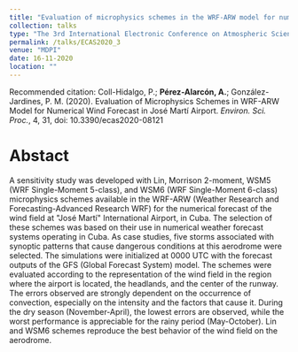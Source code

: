 ```yaml
---
title: "Evaluation of microphysics schemes in the WRF-ARW model for numerical wind forecast in José Martí International Airport."
collection: talks
type: "The 3rd International Electronic Conference on Atmospheric Sciences "
permalink: /talks/ECAS2020_3
venue: "MDPI"
date: 16-11-2020
location: ""
---
```


Recommended citation: Coll-Hidalgo, P.; <b>Pérez-Alarcón, A.</b>; González-Jardines, P. M. (2020). Evaluation of Microphysics Schemes in WRF-ARW Model for Numerical Wind Forecast in José Martí Airport. <i>Environ. Sci. Proc.</i>, 4, 31, doi: 10.3390/ecas2020-08121 


# Abstact
A sensitivity study was developed with Lin, Morrison 2-moment, WSM5 (WRF Single-Moment 5-class), and WSM6 (WRF Single-Moment 6-class) microphysics schemes available in the
WRF-ARW (Weather Research and Forecasting-Advanced Research WRF) for the numerical
forecast of the wind field at "José Martí" International Airport, in Cuba. The selection of these
schemes was based on their use in numerical weather forecast systems operating in Cuba. As case
studies, five storms associated with synoptic patterns that cause dangerous conditions at this
aerodrome were selected. The simulations were initialized at 0000 UTC with the forecast outputs of
the GFS (Global Forecast System) model. The schemes were evaluated according to the
representation of the wind field in the region where the airport is located, the headlands, and the
center of the runway. The errors observed are strongly dependent on the occurrence of convection,
especially on the intensity and the factors that cause it. During the dry season (November-April),
the lowest errors are observed, while the worst performance is appreciable for the rainy period
(May-October). Lin and WSM6 schemes reproduce the best behavior of the wind field on the
aerodrome.



